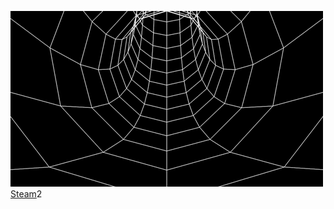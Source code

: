 ![alt text](4d59f15a633b8b448dd01a298c121ad9.gif) 
[Steam](https://steamcommunity.com/id/yourrbestfriend/gamecards/730)2




